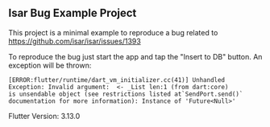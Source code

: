 ## Isar Bug Example Project
This project is a minimal example to reproduce a bug related to https://github.com/isar/isar/issues/1393

To reproduce the bug just start the app and tap the "Insert to DB" button.
An exception will be thrown:

```
[ERROR:flutter/runtime/dart_vm_initializer.cc(41)] Unhandled Exception: Invalid argument:  <- _List len:1 (from dart:core)
is unsendable object (see restrictions listed at`SendPort.send()` documentation for more information): Instance of 'Future<Null>'
```

Flutter Version: 3.13.0
